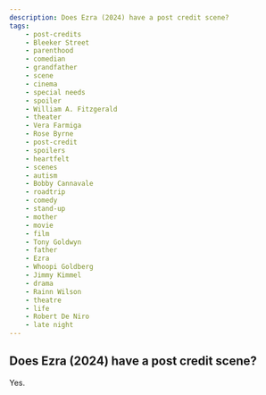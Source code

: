 ```yaml
---
description: Does Ezra (2024) have a post credit scene?
tags: 
    - post-credits
    - Bleeker Street
    - parenthood
    - comedian
    - grandfather
    - scene
    - cinema
    - special needs
    - spoiler
    - William A. Fitzgerald
    - theater
    - Vera Farmiga
    - Rose Byrne
    - post-credit
    - spoilers
    - heartfelt
    - scenes
    - autism
    - Bobby Cannavale
    - roadtrip
    - comedy
    - stand-up
    - mother
    - movie
    - film
    - Tony Goldwyn
    - father
    - Ezra
    - Whoopi Goldberg
    - Jimmy Kimmel
    - drama
    - Rainn Wilson
    - theatre
    - life
    - Robert De Niro
    - late night
---
```


## Does Ezra (2024) have a post credit scene?

Yes.

